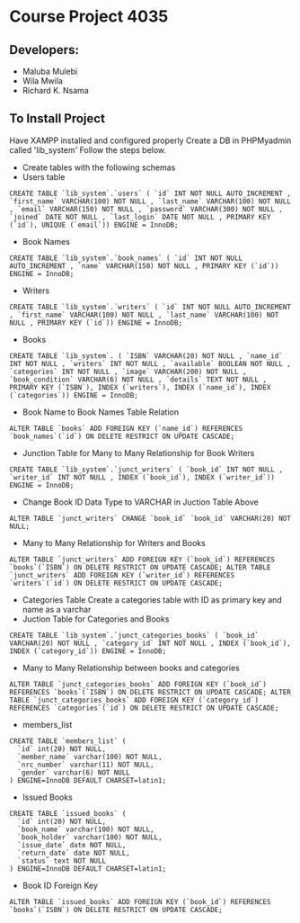 # Course Project 4035
## Developers: 
- Maluba Mulebi
- Wila Mwila
- Richard K. Nsama
## To Install Project
Have XAMPP installed and configured properly
Create a DB in PHPMyadmin called 'lib_system'
Follow the steps below.
- Create tables with the following schemas
- Users table
```
CREATE TABLE `lib_system`.`users` ( `id` INT NOT NULL AUTO_INCREMENT , `first_name` VARCHAR(100) NOT NULL , `last_name` VARCHAR(100) NOT NULL , `email` VARCHAR(150) NOT NULL , `password` VARCHAR(300) NOT NULL , `joined` DATE NOT NULL , `last_login` DATE NOT NULL , PRIMARY KEY (`id`), UNIQUE (`email`)) ENGINE = InnoDB;
```
- Book Names
```
CREATE TABLE `lib_system`.`book_names` ( `id` INT NOT NULL AUTO_INCREMENT , `name` VARCHAR(150) NOT NULL , PRIMARY KEY (`id`)) ENGINE = InnoDB;
```
- Writers
```
CREATE TABLE `lib_system`.`writers` ( `id` INT NOT NULL AUTO_INCREMENT , `first_name` VARCHAR(100) NOT NULL , `last_name` VARCHAR(100) NOT NULL , PRIMARY KEY (`id`)) ENGINE = InnoDB;
```
- Books
```
CREATE TABLE `lib_system`. ( `ISBN` VARCHAR(20) NOT NULL , `name_id` INT NOT NULL , `writers` INT NOT NULL , `available` BOOLEAN NOT NULL , `categories` INT NOT NULL , `image` VARCHAR(200) NOT NULL , `book_condition` VARCHAR(6) NOT NULL , `details` TEXT NOT NULL , PRIMARY KEY (`ISBN`), INDEX (`writers`), INDEX (`name_id`), INDEX (`categories`)) ENGINE = InnoDB;
```
- Book Name to Book Names Table Relation
```
ALTER TABLE `books` ADD FOREIGN KEY (`name_id`) REFERENCES `book_names`(`id`) ON DELETE RESTRICT ON UPDATE CASCADE;
```
- Junction Table for Many to Many Relationship for Book Writers
```
CREATE TABLE `lib_system`.`junct_writers` ( `book_id` INT NOT NULL , `writer_id` INT NOT NULL , INDEX (`book_id`), INDEX (`writer_id`)) ENGINE = InnoDB;
```
- Change Book ID Data Type to VARCHAR in Juction Table Above
```
ALTER TABLE `junct_writers` CHANGE `book_id` `book_id` VARCHAR(20) NOT NULL;
```
- Many to Many Relationship for Writers and Books
```
ALTER TABLE `junct_writers` ADD FOREIGN KEY (`book_id`) REFERENCES `books`(`ISBN`) ON DELETE RESTRICT ON UPDATE CASCADE; ALTER TABLE `junct_writers` ADD FOREIGN KEY (`writer_id`) REFERENCES `writers`(`id`) ON DELETE RESTRICT ON UPDATE CASCADE;
```
- Categories Table
Create a categories table with ID as primary key and name as a varchar
- Juction Table for Categories and Books
```
CREATE TABLE `lib_system`.`junct_categories_books` ( `book_id` VARCHAR(20) NOT NULL , `category_id` INT NOT NULL , INDEX (`book_id`), INDEX (`category_id`)) ENGINE = InnoDB;
```
- Many to Many Relationship between books and categories
```
ALTER TABLE `junct_categories_books` ADD FOREIGN KEY (`book_id`) REFERENCES `books`(`ISBN`) ON DELETE RESTRICT ON UPDATE CASCADE; ALTER TABLE `junct_categories_books` ADD FOREIGN KEY (`category_id`) REFERENCES `categories`(`id`) ON DELETE RESTRICT ON UPDATE CASCADE;
```
- members_list
```
CREATE TABLE `members_list` (
  `id` int(20) NOT NULL,
  `member_name` varchar(100) NOT NULL,
  `nrc_number` varchar(11) NOT NULL,
  `gender` varchar(6) NOT NULL
) ENGINE=InnoDB DEFAULT CHARSET=latin1;
```
- Issued Books
```
CREATE TABLE `issued_books` (
  `id` int(20) NOT NULL,
  `book_name` varchar(100) NOT NULL,
  `book_holder` varchar(100) NOT NULL,
  `issue_date` date NOT NULL,
  `return_date` date NOT NULL,
  `status` text NOT NULL
) ENGINE=InnoDB DEFAULT CHARSET=latin1;
```
- Book ID Foreign Key
```
ALTER TABLE `issued_books` ADD FOREIGN KEY (`book_id`) REFERENCES `books`(`ISBN`) ON DELETE RESTRICT ON UPDATE CASCADE;
```